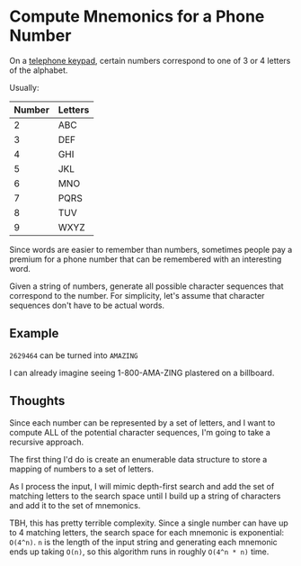 # Compute Mnemonics for a Phone Number

On a [telephone keypad](https://en.wikipedia.org/wiki/Telephone_keypad),
certain numbers correspond to one of 3 or 4 letters of the alphabet.

Usually:

| Number | Letters |
| ------ | --------|
| 2	     | ABC     |
| 3	     | DEF     |
| 4	     | GHI     |
| 5	     | JKL     |
| 6	     | MNO     |
| 7	     | PQRS    |
| 8	     | TUV     |
| 9	     | WXYZ    |

Since words are easier to remember than numbers, sometimes people pay
a premium for a phone number that can be remembered with an interesting
word.

Given a string of numbers, generate all possible character sequences
that correspond to the number.  For simplicity, let's assume that
character sequences don't have to be actual words.

## Example

`2629464` can be turned into `AMAZING`

I can already imagine seeing 1-800-AMA-ZING plastered on a billboard.

## Thoughts

Since each number can be represented by a set of letters,
and I want to compute ALL of the potential character sequences,
I'm going to take a recursive approach.

The first thing I'd do is create an enumerable data structure to
store a mapping of numbers to a set of letters.

As I process the input, I will mimic depth-first search and
add the set of matching letters to the search space until
I build up a string of characters and add it to the set of
mnemonics.

TBH, this has pretty terrible complexity.  Since a single number can
have up to 4 matching letters, the search space for each mnemonic is
exponential: `O(4^n)`.  `n` is the length of the input string and
generating each mnemonic ends up taking `O(n)`, so this algorithm
runs in roughly `O(4^n * n)` time.
